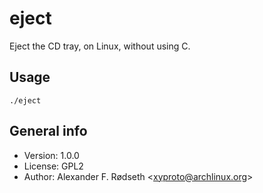 # eject

Eject the CD tray, on Linux, without using C.

## Usage

    ./eject

## General info

* Version: 1.0.0
* License: GPL2
* Author: Alexander F. Rødseth &lt;xyproto@archlinux.org&gt;


